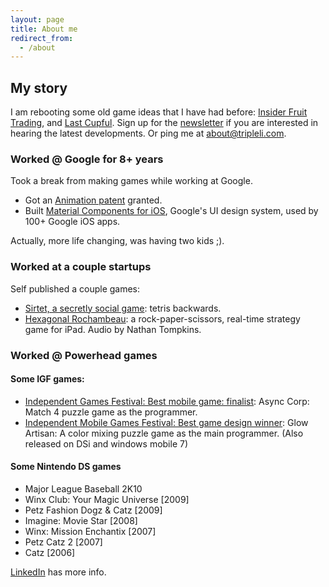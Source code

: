 ```yaml
---
layout: page
title: About me
redirect_from:
  - /about
---
```


## My story

I am rebooting some old game ideas that I have had before: [Insider Fruit Trading](https://TripleLi.com/fruit), and [Last Cupful](https://TripleLi.com/cup). Sign up for the [newsletter](https://TripleLi.com/newsletter) if you are interested in hearing the latest developments. Or ping me at <about@tripleli.com>.

### Worked @ Google for 8+ years
Took a break from making games while working at Google. 

* Got an [Animation patent](https://patents.justia.com/patent/10013789) granted.
* Built [Material Components for iOS](https://github.com/material-components/material-components-ios), Google's UI design system, used by 100+ Google iOS apps.

Actually, more life changing, was having two kids ;).

### Worked at a couple startups
Self published a couple games:

* [Sirtet, a secretly social game](https://vimeo.com/80443843): tetris backwards.
* [Hexagonal Rochambeau](https://vimeo.com/36462540): a rock-paper-scissors, real-time strategy game for iPad. Audio by Nathan Tompkins.

### Worked @ Powerhead games

#### Some IGF games:

* [Independent Games Festival: Best mobile game: finalist](https://web.archive.org/web/20120819091444/http://www.igf.com/02finalists.html#async): Async Corp: Match 4 puzzle game as the programmer.
* [Independent Mobile Games Festival: Best game design winner](https://web.archive.org/web/20100212170831/http://www.igfmobile.com/): Glow Artisan: A color mixing puzzle game as the main programmer. (Also released on DSi and windows mobile 7)

#### Some Nintendo DS games

* Major League Baseball 2K10
* Winx Club: Your Magic Universe [2009]
* Petz Fashion Dogz & Catz [2009]
* Imagine: Movie Star [2008]
* Winx: Mission Enchantix [2007]
* Petz Catz 2 [2007]
* Catz [2006]

[LinkedIn](http://linkedin.com/in/randallli) has more info.